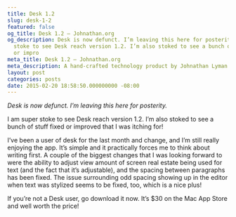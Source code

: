 ```yaml
---
title: Desk 1.2
slug: desk-1-2
featured: false
og_title: Desk 1.2 – Johnathan.org
og_description: Desk is now defunct. I’m leaving this here for posterity. I am super
  stoke to see Desk reach version 1.2. I’m also stoked to see a bunch of stuff fixed
  or impro
meta_title: Desk 1.2 – Johnathan.org
meta_description: A hand-crafted technology product by Johnathan Lyman
layout: post
categories: posts
date: 2015-02-20 18:58:50.000000000 -08:00
---
```


_Desk is now defunct. I’m leaving this here for posterity._

I am super stoke to see Desk reach version 1.2. I’m also stoked to see a bunch of stuff fixed or improved that I was itching for!

I’ve been a user of desk for the last month and change, and I’m still really enjoying the app. It’s simple and it practically forces me to think about writing first. A couple of the biggest changes that I was looking forward to were the ability to adjust view amount of screen real estate being used for text (and the fact that it’s adjustable), and the spacing between paragraphs has been fixed. The issue surrounding odd spacing showing up in the editor when text was stylized seems to be fixed, too, which is a nice plus!

If you’re not a Desk user, go download it now. It’s $30 on the Mac App Store and well worth the price!

